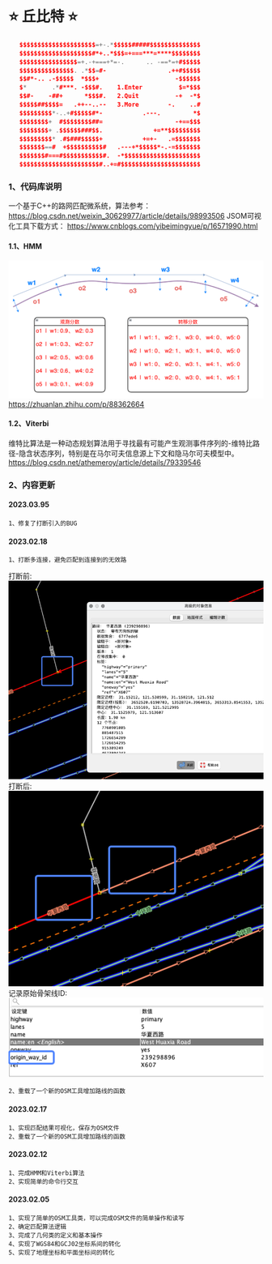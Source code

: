 # **⭐️ 丘比特 ⭐**
 ```cpp 
    $$$$$$$$$$$$$$$$$$$$$=+-.*$$$$$#####$$$$$$$$$$$$$$
    $$$$$$$$$$$$$$$$$$$$#*+..*$$$=+===***=****$$$$$$$$
    $$$$$$$$$$$$$$$$=+.-+===+*=-.      .. -==*=+#$$$$$
    $$$$$$$$$$$$$$$. .*$$=#-                 .++#$$$$$
    $$#*-.. .-$$$$$  *$$$+                     -$$$$$$
    $*       .*#***. -$$$#.    1.Enter          $=*$$$
    $$#-    -##+      *$$$#.   2.Quit          -+  -*$
    $$$$$##$$$$=   .++--..--   3.More        -.    ..#
    $$$$$$$$$*-..+#$$$$$#*-           .---.         *$
    $$$$$$$$+  #$$$$$$$$##=                    -+==$$$
    $$$$$$$$+ .$$$$$$###$$.              +=**$$$$$$$$$
    $$$$$$$$$* .#$###$$$$$+           +=+-   .=$$$$$$$
    $$$$$$$==#  +$$$$$$$$$$#   .---+*$$$$$*-.-=$$$$$$$
    $$$$$$$#===#$$$$$$$$$$$#.  -*$$$$$$$$$$$$$$$$$$$$$
    $$$$$$$$$$$$$$$$$$$$$$#..+=#$$$$$$$$$$$$$$$$$$$$$$
 ```

### 1、代码库说明
一个基于C++的路网匹配微系统，算法参考：
https://blog.csdn.net/weixin_30629977/article/details/98993506
JSOM可视化工具下载方式：
https://www.cnblogs.com/yibeimingyue/p/16571990.html

#### 1.1、HMM
![image](resource/img/observation.png)
https://zhuanlan.zhihu.com/p/88362664
#### 1.2、Viterbi
维特比算法是一种动态规划算法用于寻找最有可能产生观测事件序列的-维特比路径-隐含状态序列，特别是在马尔可夫信息源上下文和隐马尔可夫模型中。
https://blog.csdn.net/athemeroy/article/details/79339546
### 2、内容更新

#### 2023.03.95
    1、修复了打断引入的BUG
#### 2023.02.18
    1、打断多连接，避免匹配到连接到的无效路
打断前:
![image](resource/img/update/20230218/1.png)
打断后:
![image](resource/img/update/20230218/2.png)
记录原始骨架线ID:
![image](resource/img/update/20230218/3.png)
    
    2、重载了一个新的OSM工具增加路线的函数
#### 2023.02.17
    1、实现匹配结果可视化，保存为OSM文件
    2、重载了一个新的OSM工具增加路线的函数
#### 2023.02.12
    1、完成HMM和Viterbi算法
    2、实现简单的命令行交互
#### 2023.02.05
    1、实现了简单的OSM工具类，可以完成OSM文件的简单操作和读写
    2、确定匹配算法逻辑
    3、完成了几何类的定义和基本操作
    4、实现了WGS84和GCJ02坐标系间的转化
    5、实现了地理坐标和平面坐标间的转化